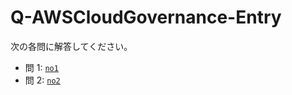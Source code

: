 # Q-AWSCloudGovernance-Entry

次の各問に解答してください。

- 問 1: [`no1`](no1/README.md)
- 問 2: [`no2`](no2/README.md)
